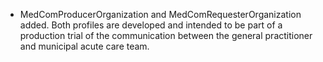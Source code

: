 * MedComProducerOrganization and MedComRequesterOrganization added. Both profiles are developed and intended to be part of a production trial of the communication between the general practitioner and municipal acute care team.